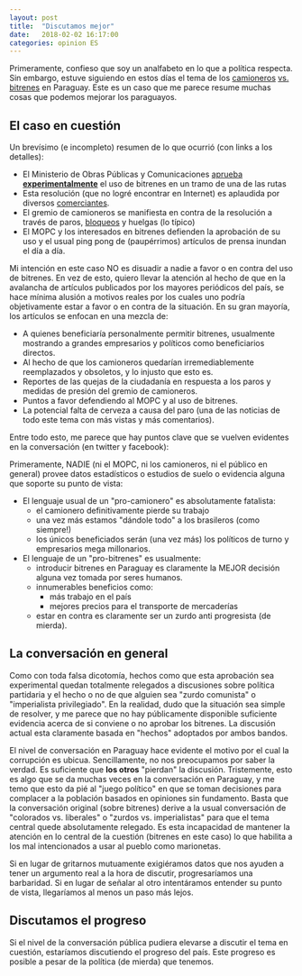 ```yaml
---
layout: post
title:  "Discutamos mejor"
date:   2018-02-02 16:17:00
categories: opinion ES
---
```



Primeramente, confieso que soy un analfabeto en lo que a política respecta. Sin embargo, estuve siguiendo en estos días el tema de los [camioneros](http://www.ultimahora.com/camioneros-t) [vs.](http://www.lanacion.com.py/search/camioneros/?q=camioneros) [bitrenes](http://www.abc.com.py/tag/camioneros-4555.html) en Paraguay. Este es un caso que me parece resume muchas cosas que podemos mejorar los paraguayos. 

## El caso en cuestión

Un brevísimo (e incompleto) resumen de lo que ocurrió (con links a los detalles):

* El Ministerio de Obras Públicas y Comunicaciones [aprueba **experimentalmente**](http://www.mopc.gov.py/mopc-autoriza-de-forma-experimental-circulacion-de-bitrenes-en-un-tramo-de-la-ruta-v-n5452) el uso de bitrenes en un tramo de una de las rutas 
* Esta resolución (que no logré encontrar en Internet) es aplaudida por diversos [comerciantes](http://www.abc.com.py/nacionales/comerciantes-e-industriales-apoyan-ingreso-de-bitrenes-1669829.html).
* El gremio de camioneros se manifiesta en contra de la resolución a través de paros, [bloqueos](http://www.ultimahora.com/continua-el-bloqueo-rutas-y-empresarios-n1131677.html) y huelgas (lo típico)
* El MOPC y los interesados en bitrenes defienden la aprobación de su uso y el usual ping pong de (paupérrimos) artículos de prensa inundan el día a día.

Mi intención en este caso NO es disuadir a nadie a favor o en contra del uso de bitrenes. En vez de esto, quiero llevar la atención al hecho de que en la avalancha de artículos publicados por los mayores periódicos del país, se hace mínima alusión a motivos reales por los cuales uno podría objetivamente estar a favor o en contra de la situación. En su gran mayoría, los artículos se enfocan en una mezcla de:

* A quienes beneficiaría personalmente permitir bitrenes, usualmente mostrando a grandes empresarios y políticos como beneficiarios directos.
* Al hecho de que los camioneros quedarían irremediablemente reemplazados y obsoletos, y lo injusto que esto es.
* Reportes de las quejas de la ciudadanía en respuesta a los paros y medidas de presión del gremio de camioneros.
* Puntos a favor defendiendo al MOPC y al uso de bitrenes.
* La potencial falta de cerveza a causa del paro (una de las noticias de todo este tema con más vistas y más comentarios).

Entre todo esto, me parece que hay puntos clave que se vuelven evidentes en la conversación (en twitter y facebook):

Primeramente, NADIE (ni el MOPC, ni los camioneros, ni el público en general) provee datos estadísticos o estudios de suelo o evidencia alguna que soporte su punto de vista:

* El lenguaje usual de un "pro-camionero" es absolutamente fatalista:
    * el camionero definitivamente pierde su trabajo 
    * una vez más estamos "dándole todo" a los brasileros (como siempre!)
    * los únicos beneficiados serán (una vez más) los políticos de turno y empresarios mega millonarios.
* El lenguaje de un "pro-bitrenes" es usualmente:
    * introducir bitrenes en Paraguay es claramente la MEJOR decisión alguna vez tomada por seres humanos.
    * innumerables beneficios como:
        * más trabajo en el país
        * mejores precios para el transporte de mercaderías
    * estar en contra es claramente ser un zurdo anti progresista (de mierda).



## La conversación en general

Como con toda falsa dicotomía, hechos como que esta aprobación sea experimental quedan totalmente relegados a discusiones sobre política partidaria y el hecho o no de que alguien sea "zurdo comunista" o "imperialista privilegiado". En la realidad, dudo que la situación sea simple de resolver, y me parece que no hay públicamente disponible suficiente evidencia acerca de si conviene o no aprobar los bitrenes. La discusión actual esta claramente basada en "hechos" adoptados por ambos bandos. 

El nivel de conversación en Paraguay hace evidente el motivo por el cual la corrupción es ubicua. Sencillamente, no nos preocupamos por saber la verdad. Es suficiente que **los otros** "pierdan" la discusión. Tristemente, esto es algo que se da muchas veces en la conversación en Paraguay, y me temo que esto da pié al "juego político" en que se toman decisiones para complacer a la población basados en opiniones sin fundamento. Basta que la conversación original (sobre bitrenes) derive a la usual conversación de "colorados vs. liberales" o "zurdos vs. imperialistas" para que el tema central quede absolutamente relegado. Es esta incapacidad de mantener la atención en lo central de la cuestión (bitrenes en este caso) lo que habilita a los mal intencionados a usar al pueblo como marionetas. 

Si en lugar de gritarnos mutuamente exigiéramos datos que nos ayuden a tener un argumento real a la hora de discutir, progresaríamos una barbaridad. Si en lugar de señalar al otro intentáramos entender su punto de vista, llegaríamos al menos un paso más lejos.

## Discutamos el progreso

Si el nivel de la conversación pública pudiera elevarse a discutir el tema en cuestión, estaríamos discutiendo el progreso del país. Este progreso es posible a pesar de la política (de mierda) que tenemos. 



